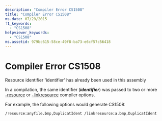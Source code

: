 ```yaml
---
description: "Compiler Error CS1508"
title: "Compiler Error CS1508"
ms.date: 07/20/2015
f1_keywords: 
  - "CS1508"
helpviewer_keywords: 
  - "CS1508"
ms.assetid: 979bc615-58ce-49f8-ba73-e6cf57c56418
---
```

# Compiler Error CS1508
Resource identifier 'identifier' has already been used in this assembly  
  
 In a compilation, the same identifier (***identifier***) was passed to two or more [-resource](../language-reference/compiler-options/resource-compiler-option.md) or [-linkresource](../language-reference/compiler-options/linkresource-compiler-option.md) compiler options.  
  
 For example, the following options would generate CS1508:  
  
```console  
/resource:anyfile.bmp,DuplicatIdent /linkresource:a.bmp,DuplicatIdent  
```
